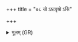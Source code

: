 +++
title = "०८ यो ऽष्टवृषो ऽसि"

+++
<details><summary>मूलम् (GR)</summary>

यो ऽष्टवृषो ऽसि  
(…) ॥ +++(see 1b)+++
</details>